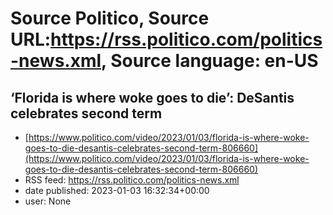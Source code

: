 # Source Politico, Source URL:https://rss.politico.com/politics-news.xml, Source language: en-US

## ‘Florida is where woke goes to die’: DeSantis celebrates second term
 - [https://www.politico.com/video/2023/01/03/florida-is-where-woke-goes-to-die-desantis-celebrates-second-term-806660](https://www.politico.com/video/2023/01/03/florida-is-where-woke-goes-to-die-desantis-celebrates-second-term-806660)
 - RSS feed: https://rss.politico.com/politics-news.xml
 - date published: 2023-01-03 16:32:34+00:00
 - user: None


